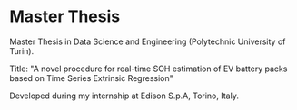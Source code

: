# Master Thesis

Master Thesis in Data Science and Engineering (Polytechnic University of Turin).

Title: "A novel procedure for real-time SOH estimation of EV battery packs based on Time Series Extrinsic Regression"

Developed during my internship at Edison S.p.A, Torino, Italy.
